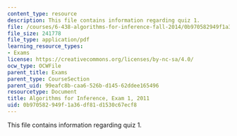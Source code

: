 ```yaml
---
content_type: resource
description: This file contains information regarding quiz 1.
file: /courses/6-438-algorithms-for-inference-fall-2014/0b970582949f1a36df81d1530c67ecf8_MIT6_438F14_q11_1.pdf
file_size: 241778
file_type: application/pdf
learning_resource_types:
- Exams
license: https://creativecommons.org/licenses/by-nc-sa/4.0/
ocw_type: OCWFile
parent_title: Exams
parent_type: CourseSection
parent_uid: 99eafc8b-caa6-526b-d145-62ddee165496
resourcetype: Document
title: Algorithms for Inference, Exam 1, 2011
uid: 0b970582-949f-1a36-df81-d1530c67ecf8
---
```

This file contains information regarding quiz 1.